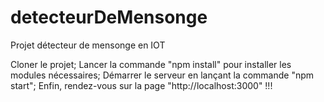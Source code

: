 # detecteurDeMensonge
Projet détecteur de mensonge en IOT

Cloner le projet;
Lancer la commande "npm install" pour installer les modules nécessaires;
Démarrer le serveur en lançant la commande "npm start";
Enfin, rendez-vous sur la page "http://localhost:3000" !!!
